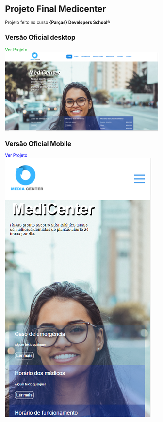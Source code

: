 <div>
<h1>Projeto Final Medicenter</h1>
<p>Projeto feito no curso  <strong>{Parças} Developers School®</strong> </p>
<h2> Versão Oficial desktop</h2>
<a style="text-decoration:none;color:#0EAA23 " href="https://medicenter-aironys.netlify.app/" target="_blank" title="Projeto Final Medicenter">Ver Projeto
<img src="Imagens-do-projeto/desktop.png"  alt="" title="Projeto Final Medicenter">
</a>

<h2> Versão Oficial Mobile</h2>
<a style="text-decoration:none; color:#0000ff" href="https://medicenter-aironys.netlify.app/" target="_blank" title="Projeto Final Medicenter">Ver Projeto
<img src="Imagens-do-projeto/mobile.png"  alt="" title="Projeto Final Medicenter">
</a>
</div>
